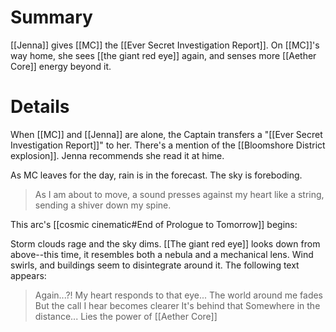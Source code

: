 # Summary
[[Jenna]] gives [[MC]] the [[Ever Secret Investigation Report]]. On [[MC]]'s way home, she sees [[the giant red eye]] again, and senses more [[Aether Core]] energy beyond it.

# Details
When [[MC]] and [[Jenna]] are alone, the Captain transfers a "[[Ever Secret Investigation Report]]" to her. There's a mention of the [[Bloomshore District explosion]]. Jenna recommends she read it at hime.

As MC leaves for the day, rain is in the forecast. The sky is foreboding.

> As I am about to move, a sound presses against my heart like a string, sending a shiver down my spine.

This arc's [[cosmic cinematic#End of Prologue to Tomorrow]] begins:

Storm clouds rage and the sky dims. [[The giant red eye]] looks down from above--this time, it resembles both a nebula and a mechanical lens. Wind swirls, and buildings seem to disintegrate around it. The following text appears:
> Again...?!
> My heart responds to that eye...
> The world around me fades
> But the call I hear becomes clearer
> It's behind that
> Somewhere in the distance...
> Lies the power of [[Aether Core]]